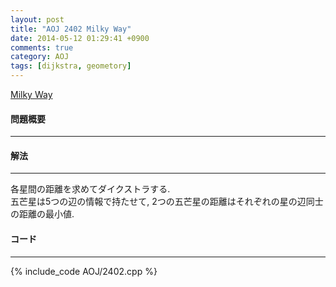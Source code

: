 ```yaml
---
layout: post
title: "AOJ 2402 Milky Way"
date: 2014-05-12 01:29:41 +0900
comments: true
category: AOJ
tags: [dijkstra, geometory]
---
```


[Milky Way](http://judge.u-aizu.ac.jp/onlinejudge/description.jsp?id=2402)

#### 問題概要

****

#### 解法

****

各星間の距離を求めてダイクストラする.  
五芒星は5つの辺の情報で持たせて, 2つの五芒星の距離はそれぞれの星の辺同士の距離の最小値.  

#### コード

****

{% include_code AOJ/2402.cpp %}

